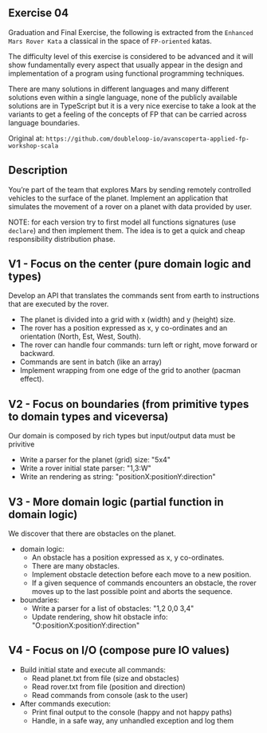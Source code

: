 ## Exercise 04

Graduation and Final Exercise, the following is extracted from the `Enhanced Mars Rover Kata` a classical in the space of `FP-oriented` katas.

The difficulty level of this exercise is considered to be advanced and it will show fundamentally every aspect that usually appear in the design and implementation of a program using functional programming techniques.

There are many solutions in different languages and many different solutions even within a single language, none of the publicly available solutions are in TypeScript but it is a very nice exercise to take a look at the variants to get a feeling of the concepts of FP that can be carried across language boundaries.

Original at: `https://github.com/doubleloop-io/avanscoperta-applied-fp-workshop-scala`

## Description

You’re part of the team that explores Mars by sending remotely controlled vehicles to the surface of the planet.
Implement an application that simulates the movement of a rover on a planet with data provided by user.

NOTE: for each version try to first model all functions signatures (use `declare`) and then implement them.
The idea is to get a quick and cheap responsibility distribution phase.

## V1 - Focus on the center (pure domain logic and types)

Develop an API that translates the commands sent from earth to instructions that are executed by the rover.

- The planet is divided into a grid with x (width) and y (height) size.
- The rover has a position expressed as x, y co-ordinates and an orientation (North, Est, West, South).
- The rover can handle four commands: turn left or right, move forward or backward.
- Commands are sent in batch (like an array)
- Implement wrapping from one edge of the grid to another (pacman effect).

## V2 - Focus on boundaries (from primitive types to domain types and viceversa)

Our domain is composed by rich types but input/output data must be privitive

- Write a parser for the planet (grid) size: "5x4"
- Write a rover initial state parser: "1,3:W"
- Write an rendering as string: "positionX:positionY:direction"

## V3 - More domain logic (partial function in domain logic)

We discover that there are obstacles on the planet.

- domain logic:
  - An obstacle has a position expressed as x, y co-ordinates.
  - There are many obstacles.
  - Implement obstacle detection before each move to a new position.
  - If a given sequence of commands encounters an obstacle, the rover moves up to the last possible point and aborts the sequence.
- boundaries:
  - Write a parser for a list of obstacles: "1,2 0,0 3,4"
  - Update rendering, show hit obstacle info: "O:positionX:positionY:direction"

## V4 - Focus on I/O (compose pure IO values)

- Build initial state and execute all commands:
  - Read planet.txt from file (size and obstacles)
  - Read rover.txt from file (position and direction)
  - Read commands from console (ask to the user)
- After commands execution:
  - Print final output to the console (happy and not happy paths)
  - Handle, in a safe way, any unhandled exception and log them
